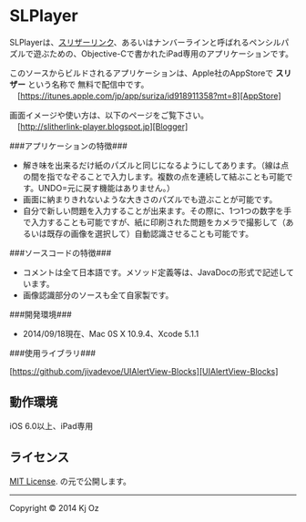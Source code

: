 SLPlayer
======================
SLPlayerは、[スリザーリンク][Wikipedia]、あるいはナンバーラインと呼ばれるペンシルパズルで遊ぶための、Objective-Cで書かれたiPad専用のアプリケーションです。

このソースからビルドされるアプリケーションは、Apple社のAppStoreで **スリザー** という名称で
無料で配信中です。  
　[https://itunes.apple.com/jp/app/suriza/id918911358?mt=8][AppStore]

画面イメージや使い方は、以下のページをご覧下さい。  
　[http://slitherlink-player.blogspot.jp][Blogger] 

###アプリケーションの特徴###

* 解き味を出来るだけ紙のパズルと同じになるようにしてあります。（線は点の間を指でなぞることで入力します。複数の点を連続して結ぶことも可能です。UNDO=元に戻す機能はありません。）
* 画面に納まりきれないような大きさのパズルでも遊ぶことが可能です。
* 自分で新しい問題を入力することが出来ます。その際に、1つ1つの数字を手で入力することも可能ですが、紙に印刷された問題をカメラで撮影して（あるいは既存の画像を選択して）自動認識させることも可能です。
 
###ソースコードの特徴###

* コメントは全て日本語です。メソッド定義等は、JavaDocの形式で記述しています。
* 画像認識部分のソースも全て自家製です。

###開発環境###

* 2014/09/18現在、Mac 0S X 10.9.4、Xcode 5.1.1

###使用ライブラリ###

[https://github.com/jivadevoe/UIAlertView-Blocks][UIAlertView-Blocks]

動作環境
-----
iOS 6.0以上、iPad専用

ライセンス
-----
 [MIT License][MIT]. の元で公開します。  

-----
Copyright &copy; 2014 Kj Oz  

[AppStore]: https://itunes.apple.com/jp/app/suriza/id918911358?mt=8
[Blogger]: http://slitherlink-player.blogspot.jp
[MIT]: http://www.opensource.org/licenses/mit-license.php
[Wikipedia]: http://ja.wikipedia.org/wiki/スリザーリンク
[UIAlertView-Blocks]: https://github.com/jivadevoe/UIAlertView-Blocks